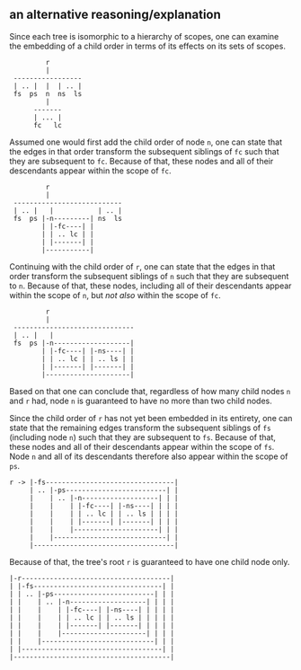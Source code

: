 
<!-- ======================================================================= -->
## an alternative reasoning/explanation

Since each tree is isomorphic to a hierarchy of scopes, one can examine the
embedding of a child order in terms of its effects on its sets of scopes.

```
         r
         |
 -----------------
 | .. |  |  | .. |
 fs  ps  n  ns  ls
         |
      -------
      | ... |
      fc   lc
```

Assumed one would first add the child order of node `n`, one can state that
the edges in that order transform the subsequent siblings of `fc` such that
they are subsequent to `fc`. Because of that, these nodes and all of their
descendants appear within the scope of `fc`.

```
         r
         |
 ---------------------------
 | .. |   |           | .. |
 fs  ps |-n---------| ns  ls
        | |-fc----| |
        | | .. lc | |
        | |-------| |
        |-----------|
```

Continuing with the child order of `r`, one can state that the edges in that
order transform the subsequent siblings of `n` such that they are subsequent
to `n`. Because of that, these nodes, including all of their descendants
appear within the scope of `n`, but *not also* within the scope of `fc`.

```
         r
         |
 ------------------------------
 | .. |   |
 fs  ps |-n-------------------|
        | |-fc----| |-ns----| |
        | | .. lc | | .. ls | |
        | |-------| |-------| |
        |---------------------|
```

Based on that one can conclude that, regardless of how many child nodes `n`
and `r` had, node `n` is guaranteed to have no more than two child nodes.

Since the child order of `r` has not yet been embedded in its entirety, one
can state that the remaining edges transform the subsequent siblings of `fs`
(including node `n`) such that they are subsequent to `fs`. Because of that,
these nodes and all of their descendants appear within the scope of `fs`.
Node `n` and all of its descendants therefore also appear within the scope
of `ps`.

```
r -> |-fs--------------------------------|
     | .. |-ps-------------------------| |
     |    | .. |-n-------------------| | |
     |    |    | |-fc----| |-ns----| | | |
     |    |    | | .. lc | | .. ls | | | |
     |    |    | |-------| |-------| | | |
     |    |    |---------------------| | |
     |    |----------------------------| |
     |-----------------------------------|
```

Because of that, the tree's root `r` is guaranteed to have one child node only.

```
|-r-------------------------------------|
| |-fs--------------------------------| |
| | .. |-ps-------------------------| | |
| |    | .. |-n-------------------| | | |
| |    |    | |-fc----| |-ns----| | | | |
| |    |    | | .. lc | | .. ls | | | | |
| |    |    | |-------| |-------| | | | |
| |    |    |---------------------| | | |
| |    |----------------------------| | |
| |-----------------------------------| |
|---------------------------------------|
```
